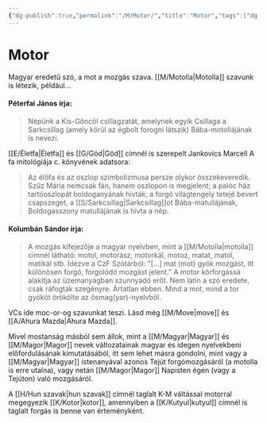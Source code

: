 ```yaml
---
{"dg-publish":true,"permalink":"/M/Motor/","title":"Motor","tags":["dg_uploaded"],"created":"2023-10-20T12:57","updated":"2023-11-08T04:08"}
---
```



# Motor

Magyar eredetű szó, a mot a mozgás szava. [[M/Motolla\|Motolla]] szavunk is létezik, például...

#### Péterfai János írja:  

> Népünk a Kis-Göncöl csillagzatát, amelynek egyik Csillaga a Sarkcsillag (amely körül az égbolt forogni látszik) Bába-motollájának is nevezi.  

[[E/Életfa\|Életfa]] és [[G/Göd\|Göd]] címnél is szerepelt Jankovics Marcell A fa mitológiája c. könyvének adatsora:  
> Az élőfa és az oszlop szimbolizmusa persze olykor összekeveredik. Szűz Mária nemcsak fán, hanem oszlopon is megjelent; a palóc ház tartóoszlopát boldoganyának hívták; a forgó világtengely tetejé bevert csapszeget, a [[S/Sarkcsillag\|Sarkcsillag]]ot Bába-matullájának, Boldogasszony matullájának is hívta a nép.  

#### Kolumbán Sándor írja:

> A mozgás kifejezője a magyar nyelvben, mint a [[M/Motolla\|motolla]] címnél látható: motol, motorász, motorkál, motoz, matat, matol, matikál stb. Idézve a CzF Szótárból: "\[...\] mat (mot) gyök mozgást, itt különösen forgó, forgolódó mozgást jelent." A motor körforgássá alakítja az üzemanyagban szunnyadó erőt. Nem latin a szó eredete, csak ráfogták szegényre. Ártatlan ebben. Mind a mot, mind a tor gyököt örökölte az ősmag(yar)-nyelvből.  

VCs ide moc-or-og szavunkat teszi. Lásd még [[M/Move\|move]] és [[A/Ahura Mazda\|Ahura Mazda]].  

Mivel mostanság másból sem állok, mint a [[M/Magyar\|Magyar]] és [[M/Magor\|Magor]] nevek változatainak magyar és idegen nyelvekbeni előfordulásának kimutatásából, itt sem lehet másra gondolni, mint vagy a [[M/Magyar\|Magyar]] istenanyával azonos Tejút forgómozgásáról (a motolla is erre utalna), vagy netán [[M/Magor\|Magor]] Napisten égen (vagy a Tejúton) való mozgásáról.  

A [[H/Hun szavak\|hun szavak]] címnél taglalt K-M váltással motorral megegyezik [[K/Kotor\|kotor]], amennyiben a [[K/Kutyul\|kutyul]] címnél is taglalt forgás is benne van érteményként.  